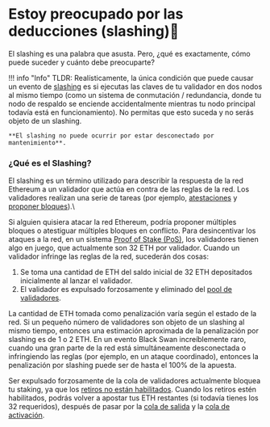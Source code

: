 # Estoy preocupado por las deducciones (slashing)🔪

El slashing es una palabra que asusta. Pero, ¿qué es exactamente, cómo puede suceder y cuánto debe preocuparte?

!!! info "Info"
    TLDR: Realísticamente, la única condición que puede causar un evento de [slashing](../../staking-glossary#slashable-offenses) es si ejecutas las claves de tu validador en dos nodos al mismo tiempo (como un sistema de conmutación / redundancia, donde tu nodo de respaldo se enciende accidentalmente mientras tu nodo principal todavía está en funcionamiento). No permitas que esto suceda y no serás objeto de un slashing.

    **El slashing no puede ocurrir por estar desconectado por mantenimiento**.

### ¿Qué es el Slashing?

El slashing es un término utilizado para describir la respuesta de la red Ethereum a un validador que actúa en contra de las reglas de la red. Los validadores realizan una serie de tareas (por ejemplo, [atestaciones](../../staking-glossary#attestation) y [proponer bloques](../../staking-glossary#block-proposer)).\


Si alguien quisiera atacar la red Ethereum, podría proponer múltiples bloques o atestiguar múltiples bloques en conflicto. Para desincentivar los ataques a la red, en un sistema [Proof of Stake (PoS)](../../staking-glossary#proof-of-stake-pos), los validadores tienen algo en juego, que actualmente son 32 ETH por validador. Cuando un validador infringe las reglas de la red, sucederán dos cosas:

1. Se toma una cantidad de ETH del saldo inicial de 32 ETH depositados inicialmente al lanzar el validador.
2. El validador es expulsado forzosamente y eliminado del [pool de validadores](../../staking-glossary#validator-pool).

La cantidad de ETH tomada como penalización varía según el estado de la red. Si un pequeño número de validadores son objeto de un slashing al mismo tiempo, entonces una estimación aproximada de la penalización por slashing es de 1 o 2 ETH. En un evento Black Swan increíblemente raro, cuando una gran parte de la red está simultáneamente desconectada o infringiendo las reglas (por ejemplo, en un ataque coordinado), entonces la penalización por slashing puede ser de hasta el 100% de la apuesta.

Ser expulsado forzosamente de la cola de validadores actualmente bloquea tu staking, ya que los [retiros no están habilitados](../../faq#can-i-withdraw-my-eth-at-any-time). Cuando los retiros estén habilitados, podrás volver a apostar tus ETH restantes (si todavía tienes los 32 requeridos), después de pasar por la [cola de salida](../../staking-glossary#validator-queue) y la [cola de activación](../../staking-glossary#validator-queue).
